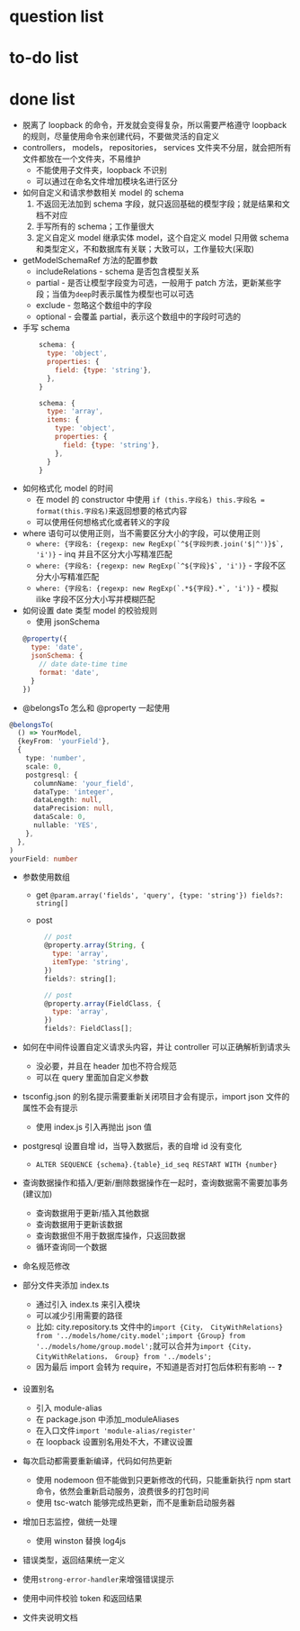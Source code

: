 # question list

# to-do list

# done list

- 脱离了 loopback 的命令，开发就会变得复杂，所以需要严格遵守 loopback 的规则，尽量使用命令来创建代码，不要做灵活的自定义
- controllers， models， repositories， services 文件夹不分层，就会把所有文件都放在一个文件夹，不易维护
  - 不能使用子文件夹，loopback 不识别
  - 可以通过在命名文件增加模块名进行区分
- 如何自定义和请求参数相关 model 的 schema
  1. 不返回无法加到 schema 字段，就只返回基础的模型字段；就是结果和文档不对应
  2. 手写所有的 schema；工作量很大
  3. 定义自定义 model 继承实体 model，这个自定义 model 只用做 schema 和类型定义，不和数据库有关联；大致可以，工作量较大(采取)
- getModelSchemaRef 方法的配置参数
  - includeRelations - schema 是否包含模型关系
  - partial - 是否让模型字段变为可选，一般用于 patch 方法，更新某些字段；当值为`deep`时表示属性为模型也可以可选
  - exclude - 忽略这个数组中的字段
  - optional - 会覆盖 partial，表示这个数组中的字段时可选的
- 手写 schema
  ```javascript
      schema: {
        type: 'object',
        properties: {
          field: {type: 'string'},
        },
      }
  ```
  ```javascript
      schema: {
        type: 'array',
        items: {
          type: 'object',
          properties: {
            field: {type: 'string'},
          },
        }
      }
  ```
- 如何格式化 model 的时间
  - 在 model 的 constructor 中使用 `if (this.字段名) this.字段名 = format(this.字段名)`来返回想要的格式内容
  - 可以使用任何想格式化或者转义的字段
- where 语句可以使用正则，当不需要区分大小的字段，可以使用正则
  - `` where: {字段名: {regexp: new RegExp(`^${字段列表.join('$|^')}$`, 'i')} `` - inq 并且不区分大小写精准匹配
  - `` where: {字段名: {regexp: new RegExp(`^${字段}$`, 'i')} `` - 字段不区分大小写精准匹配
  - `` where: {字段名: {regexp: new RegExp(`.*${字段}.*`, 'i')} `` - 模拟 ilike 字段不区分大小写并模糊匹配
- 如何设置 date 类型 model 的校验规则
  - 使用 jsonSchema
  ```javascript
  @property({
    type: 'date',
    jsonSchema: {
      // date date-time time
      format: 'date',
    }
  })
  ```
- @belongsTo 怎么和 @property 一起使用

```typescript
@belongsTo(
  () => YourModel,
  {keyFrom: 'yourField'},
  {
    type: 'number',
    scale: 0,
    postgresql: {
      columnName: 'your_field',
      dataType: 'integer',
      dataLength: null,
      dataPrecision: null,
      dataScale: 0,
      nullable: 'YES',
    },
  },
)
yourField: number
```

- 参数使用数组

  - get
    `@param.array('fields', 'query', {type: 'string'}) fields?: string[]`
  - post

    ```javascript
      // post
      @property.array(String, {
        type: 'array',
        itemType: 'string',
      })
      fields?: string[];

      // post
      @property.array(FieldClass, {
        type: 'array',
      })
      fields?: FieldClass[];
    ```

- 如何在中间件设置自定义请求头内容，并让 controller 可以正确解析到请求头
  - 没必要，并且在 header 加也不符合规范
  - 可以在 query 里面加自定义参数
- tsconfig.json 的别名提示需要重新关闭项目才会有提示，import json 文件的属性不会有提示
  - 使用 index.js 引入再抛出 json 值
- postgresql 设置自增 id，当导入数据后，表的自增 id 没有变化
  - `ALTER SEQUENCE {schema}.{table}_id_seq RESTART WITH {number}`
- 查询数据操作和插入/更新/删除数据操作在一起时，查询数据需不需要加事务(建议加)
  - 查询数据用于更新/插入其他数据
  - 查询数据用于更新该数据
  - 查询数据但不用于数据库操作，只返回数据
  - 循环查询同一个数据
- 命名规范修改
- 部分文件夹添加 index.ts
  - 通过引入 index.ts 来引入模块
  - 可以减少引用需要的路径
  - 比如: city.repository.ts 文件中的`import {City， CityWithRelations} from '../models/home/city.model';import {Group} from '../models/home/group.model';`就可以合并为`import {City， CityWithRelations， Group} from '../models';`
  - 因为最后 import 会转为 require，不知道是否对打包后体积有影响 -- ❓
- 设置别名
  - 引入 module-alias
  - 在 package.json 中添加\_moduleAliases
  - 在入口文件`import 'module-alias/register'`
  - 在 loopback 设置别名用处不大，不建议设置
- 每次启动都需要重新编译，代码如何热更新
  - 使用 nodemoon 但不能做到只更新修改的代码，只能重新执行 npm start 命令，依然会重新启动服务，浪费很多的打包时间
  - 使用 tsc-watch 能够完成热更新，而不是重新启动服务器
- 增加日志监控，做统一处理
  - 使用 winston 替换 log4js
- 错误类型，返回结果统一定义
- 使用`strong-error-handler`来增强错误提示
- 使用中间件校验 token 和返回结果
- 文件夹说明文档

